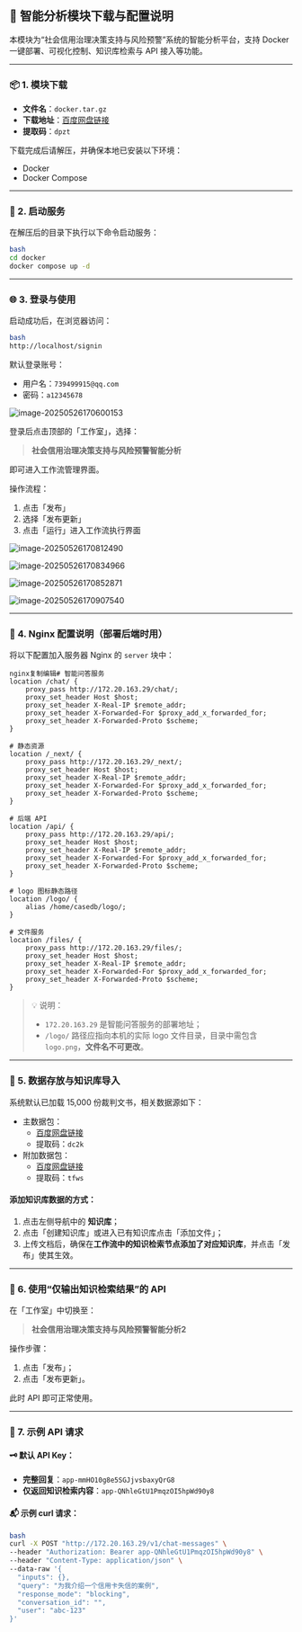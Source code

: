 ## 🧠 智能分析模块下载与配置说明

本模块为“社会信用治理决策支持与风险预警”系统的智能分析平台，支持 Docker 一键部署、可视化控制、知识库检索与 API 接入等功能。

------

### 📦 1. 模块下载

- **文件名**：`docker.tar.gz`
- **下载地址**：[百度网盘链接](https://pan.baidu.com/s/12MlBHLn3DXZgemoSMbQbfA?pwd=dpzt)
- **提取码**：`dpzt`

下载完成后请解压，并确保本地已安装以下环境：

-  Docker
-  Docker Compose

------

### 🚀 2. 启动服务

在解压后的目录下执行以下命令启动服务：

```bash
bash
cd docker
docker compose up -d
```

------

### 🌐 3. 登录与使用

启动成功后，在浏览器访问：

```bash
bash
http://localhost/signin
```

默认登录账号：

- 用户名：`739499915@qq.com`
- 密码：`a12345678`

![image-20250526170600153](C:\Users\yuyu\AppData\Roaming\Typora\typora-user-images\image-20250526170600153.png)

登录后点击顶部的「工作室」，选择：

> **社会信用治理决策支持与风险预警智能分析**

即可进入工作流管理界面。

操作流程：

1. 点击「发布」
2. 选择「发布更新」
3. 点击「运行」进入工作流执行界面

![image-20250526170812490](C:\Users\yuyu\AppData\Roaming\Typora\typora-user-images\image-20250526170812490.png)

![image-20250526170834966](C:\Users\yuyu\AppData\Roaming\Typora\typora-user-images\image-20250526170834966.png)

![image-20250526170852871](C:\Users\yuyu\AppData\Roaming\Typora\typora-user-images\image-20250526170852871.png)

![image-20250526170907540](C:\Users\yuyu\AppData\Roaming\Typora\typora-user-images\image-20250526170907540.png)

------

### 🔧 4. Nginx 配置说明（部署后端时用）

将以下配置加入服务器 Nginx 的 `server` 块中：

```
nginx复制编辑# 智能问答服务
location /chat/ {
    proxy_pass http://172.20.163.29/chat/;
    proxy_set_header Host $host;
    proxy_set_header X-Real-IP $remote_addr;
    proxy_set_header X-Forwarded-For $proxy_add_x_forwarded_for;
    proxy_set_header X-Forwarded-Proto $scheme;
}

# 静态资源
location /_next/ {
    proxy_pass http://172.20.163.29/_next/;
    proxy_set_header Host $host;
    proxy_set_header X-Real-IP $remote_addr;
    proxy_set_header X-Forwarded-For $proxy_add_x_forwarded_for;
    proxy_set_header X-Forwarded-Proto $scheme;
}

# 后端 API
location /api/ {
    proxy_pass http://172.20.163.29/api/;
    proxy_set_header Host $host;
    proxy_set_header X-Real-IP $remote_addr;
    proxy_set_header X-Forwarded-For $proxy_add_x_forwarded_for;
    proxy_set_header X-Forwarded-Proto $scheme;
}

# logo 图标静态路径
location /logo/ {
    alias /home/casedb/logo/;
}

# 文件服务
location /files/ {
    proxy_pass http://172.20.163.29/files/;
    proxy_set_header Host $host;
    proxy_set_header X-Real-IP $remote_addr;
    proxy_set_header X-Forwarded-For $proxy_add_x_forwarded_for;
    proxy_set_header X-Forwarded-Proto $scheme;
}
```

> 💡 说明：
>
> - `172.20.163.29` 是智能问答服务的部署地址；
> - `/logo/` 路径应指向本机的实际 logo 文件目录，目录中需包含 `logo.png`，**文件名不可更改**。

------

### 📁 5. 数据存放与知识库导入

系统默认已加载 15,000 份裁判文书，相关数据源如下：

- 主数据包：
  - [百度网盘链接](https://pan.baidu.com/s/1uckC_LdmlkcnUxCKqxj0GQ?pwd=dc2k)
  - 提取码：`dc2k`
- 附加数据包：
  - [百度网盘链接](https://pan.baidu.com/s/1NByKKUikwSy10CrvgXXrEA?pwd=tfws)
  - 提取码：`tfws`

#### 添加知识库数据的方式：

1. 点击左侧导航中的 **知识库**；
2. 点击「创建知识库」或进入已有知识库点击「添加文件」；
3. 上传文档后，确保在**工作流中的知识检索节点添加了对应知识库**，并点击「发布」使其生效。

------

### 🔌 6. 使用“仅输出知识检索结果”的 API

在「工作室」中切换至：

> **社会信用治理决策支持与风险预警智能分析2**

操作步骤：

1. 点击「发布」；
2. 点击「发布更新」。

此时 API 即可正常使用。

------

### 🧪 7. 示例 API 请求

#### 🗝️ 默认 API Key：

- **完整回复**：`app-mmHO10g8e5SGJjvsbaxyQrG8`
- **仅返回知识检索内容**：`app-QNhleGtU1PmqzOI5hpWd90y8`

#### 📬 示例 curl 请求：

```bash
bash
curl -X POST "http://172.20.163.29/v1/chat-messages" \
--header "Authorization: Bearer app-QNhleGtU1PmqzOI5hpWd90y8" \
--header "Content-Type: application/json" \
--data-raw '{
  "inputs": {},
  "query": "为我介绍一个信用卡失信的案例",
  "response_mode": "blocking",
  "conversation_id": "",
  "user": "abc-123"
}'
```